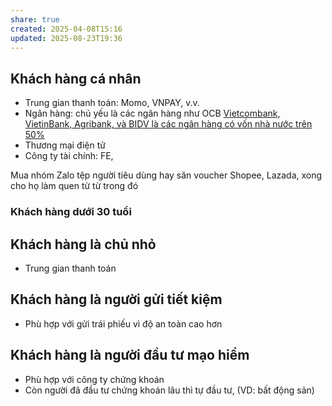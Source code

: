 ```yaml
---
share: true
created: 2025-04-08T15:16
updated: 2025-08-23T19:36
---
```

## Khách hàng cá nhân
- Trung gian thanh toán: Momo, VNPAY, v.v.
- Ngân hàng: chủ yếu là các ngân hàng như OCB [Vietcombank, VietinBank, Agribank, và BIDV là các ngân hàng có vốn nhà nước trên 50%](../T%C3%ACnh%20h%C3%ACnh%20%E1%BB%9F%20Vi%E1%BB%87t%20Nam/L%C4%A9nh%20v%E1%BB%B1c%20c%E1%BB%A5%20th%E1%BB%83/T%E1%BB%95%20ch%E1%BB%A9c%20t%C3%ADn%20d%E1%BB%A5ng/Ng%C3%A2n%20h%C3%A0ng/Vietcombank,%20VietinBank,%20Agribank,%20v%C3%A0%20BIDV%20l%C3%A0%20c%C3%A1c%20ng%C3%A2n%20h%C3%A0ng%20c%C3%B3%20v%E1%BB%91n%20nh%C3%A0%20n%C6%B0%E1%BB%9Bc%20tr%C3%AAn%2050%25.md)
- Thương mại điện tử
- Công ty tài chính: FE,

Mua nhóm Zalo tệp người tiêu dùng hay săn voucher Shopee, Lazada, xong cho họ làm quen từ từ trong đó

### Khách hàng dưới 30 tuổi

## Khách hàng là chủ nhỏ
- Trung gian thanh toán

## Khách hàng là người gửi tiết kiệm
- Phù hợp với gửi trái phiếu vì độ an toàn cao hơn

## Khách hàng là người đầu tư mạo hiểm
- Phù hợp với công ty chứng khoán
- Còn người đã đầu tư chứng khoán lâu thì tự đầu tư, (VD: bất động  sản) 

